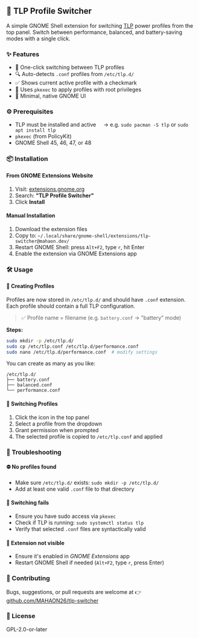 ## 🧭 TLP Profile Switcher

A simple GNOME Shell extension for switching [TLP](https://linrunner.de/tlp/) power profiles from the top panel.
Switch between performance, balanced, and battery-saving modes with a single click.


### ✨ Features

* 🔋 One-click switching between TLP profiles
* 🔍 Auto-detects `.conf` profiles from `/etc/tlp.d/`
* ✅ Shows current active profile with a checkmark
* 🔐 Uses `pkexec` to apply profiles with root privileges
* 🧼 Minimal, native GNOME UI


### ⚙️ Prerequisites

* TLP must be installed and active
      → e.g. `sudo pacman -S tlp` or `sudo apt install tlp`
* `pkexec` (from PolicyKit)
* GNOME Shell 45, 46, 47, or 48


### 📦 Installation

#### From GNOME Extensions Website

1. Visit: [extensions.gnome.org](https://extensions.gnome.org)
2. Search: **"TLP Profile Switcher"**
3. Click **Install**

#### Manual Installation

1. Download the extension files
2. Copy to: `~/.local/share/gnome-shell/extensions/tlp-switcher@mahaon.dev/`
3. Restart GNOME Shell: press `Alt+F2`, type `r`, hit Enter
4. Enable the extension via GNOME Extensions app


### 🛠 Usage

#### 📁 Creating Profiles

Profiles are now stored in `/etc/tlp.d/` and should have `.conf` extension.
Each profile should contain a full TLP configuration.

> ✅ Profile name = filename (e.g. `battery.conf` → "battery" mode)

**Steps:**

```sh
sudo mkdir -p /etc/tlp.d/
sudo cp /etc/tlp.conf /etc/tlp.d/performance.conf
sudo nano /etc/tlp.d/performance.conf  # modify settings
```

You can create as many as you like:

```
/etc/tlp.d/
├── battery.conf
├── balanced.conf
└── performance.conf
```


#### 🔄 Switching Profiles

1. Click the icon in the top panel
2. Select a profile from the dropdown
3. Grant permission when prompted
4. The selected profile is copied to `/etc/tlp.conf` and applied


### 🧯 Troubleshooting

#### ⛔ No profiles found

* Make sure `/etc/tlp.d/` exists: `sudo mkdir -p /etc/tlp.d/`
* Add at least one valid `.conf` file to that directory

#### 🔄 Switching fails

* Ensure you have sudo access via `pkexec`
* Check if TLP is running: `sudo systemctl status tlp`
* Verify that selected `.conf` files are syntactically valid

#### 🐚 Extension not visible

* Ensure it's enabled in *GNOME Extensions* app
* Restart GNOME Shell if needed (`Alt+F2`, type `r`, press Enter)


### 🤝 Contributing

Bugs, suggestions, or pull requests are welcome at
👉 [github.com/MAHAON26/tlp-switcher](https://github.com/MAHAON26/tlp-switcher)


### 📜 License

GPL-2.0-or-later
